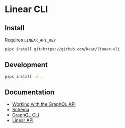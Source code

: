 # Linear CLI

## Install

Requires `LINEAR_API_KEY`

```bash
pipx install git+https://github.com/kaar/linear-cli
```

## Development

```bash
pipx install -e .
```

## Documentation

* [Working with the GraphQL API](https://developers.linear.app/docs/graphql/working-with-the-graphql-api)
* [Schema](https://github.com/linear/linear/blob/master/packages/sdk/src/schema.graphql)
* [GraphQL CLI](https://www.graphql-cli.com/introduction/)
* [Linear API](https://developers.linear.app/docs/graphql/working-with-the-graphql-api)
